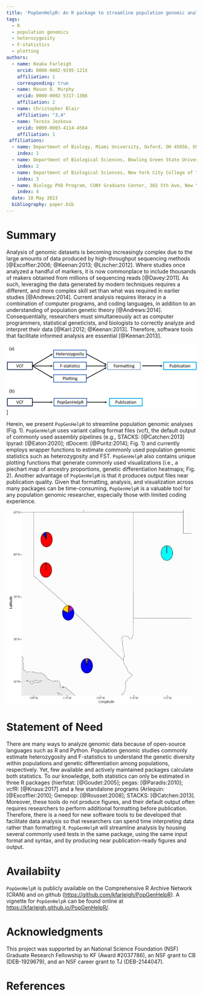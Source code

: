 ```yaml
---
title: 'PopGenHelpR: An R package to streamline population genomic analyses'
tags:
  - R
  - population genomics
  - heterozygosity
  - F-statistics
  - plotting
authors:  
  - name: Keaka Farleigh
    orcid: 0000-0002-9195-121X
    affiliation: 1
    corresponding: true
  - name: Mason O. Murphy
    orcid: 0000-0002-5317-1386
    affiliation: 2
  - name: Christopher Blair
    affiliation: "3,4"
  - name: Tereza Jezkova 
    orcid: 0000-0003-4114-4564
    affiliation: 1 
 affiliations:
  - name: Department of Biology, Miami University, Oxford, OH 45056, USA
    index: 1
  - name: Department of Biological Sciences, Bowling Green State University, Bowling Green, OH 43403, USA
    index: 2
  - name: Department of Biological Sciences, New York City College of Technology, The City University of New York, 285 Jay Street, Brooklyn, NY 11201, USA
    index: 3
  - name: Biology PhD Program, CUNY Graduate Center, 365 5th Ave, New York, NY 10016
    index: 4
  date: 18 May 2023
  bibliography: paper.bib
---
```


# Summary
Analysis of genomic datasets is becoming increasingly complex due to the large amounts of data produced by high-throughput sequencing methods [@Excoffier:2006; @Keenan:2013; @Lischer:2012]. Where studies once analyzed a handful of markers, it is now commonplace to include thousands of makers obtained from millions of sequencing reads [@Davey:2011]. As such, leveraging the data generated by modern techniques requires a different, and more complex skill set than what was required in earlier studies [@Andrews:2014]. Current analysis requires literacy in a combination of computer programs, and coding languages, in addition to an understanding of population genetic theory [@Andrews:2014]. Consequentially, researchers must simultaneously act as computer programmers, statistical geneticists, and biologists to correctly analyze and interpret their data [@Karl:2012; @Keenan:2013]. Therefore, software tools that facilitate informed analysis are essential [@Keenan:2013]. 

![Figure 1. The traditional population genomic analysis workflow (a) and the streamlined workflow using PopGenHelpR (b).\label{Fig1}](PopGenHelpR_WRKFLW.png)]

Herein, we present `PopGenHelpR` to streamline population genomic analyses (Fig. 1). `PopGenHelpR` uses variant calling format files (vcf), the default output of commonly used assembly pipelines (e.g., STACKS: [@Catchen:2013] Ipyrad: [@Eaton:2020]; dDocent: [@Puritz:2014]; Fig. 1) and currently employs wrapper functions to estimate commonly used population genomic statistics such as heterozygosity and FST. `PopGenHelpR` also contains unique plotting functions that generate commonly used visualizations (i.e., a piechart map of ancestry proportions, genetic differentiation heatmaps; Fig. 2). Another advantage of `PopGenHelpR` is that it produces output files near publication quality. Given that formatting, analysis, and visualization across many packages can be time-consuming, `PopGenHelpR` is a valuable tool for any population genomic researcher, especially those with limited coding experience.

![Figure 2. Example piechart map generated using the Plot_ancestry function in PopGenHelpR. \label{Fig2} ](./Fig2_Piemap.png)

# Statement of Need 
There are many ways to analyze genomic data because of open-source languages such as R and Python. Population genomic studies commonly estimate heterozygosity and F-statistics to understand the genetic diversity within populations and genetic differentiation among populations, respectively. Yet, few available and actively maintained packages calculate both statistics. To our knowledge, both statistics can only be estimated in three R packages (hierfstat: [@Goudet:2005]; pegas: [@Paradis:2010]; vcfR: [@Knaus:2017] and a few standalone programs (Arlequin: [@Excoffier:2010]; Genepop: [@Rousset:2008]; STACKS: [@Catchen:2013]. Moreover, these tools do not produce figures, and their default output often requires researchers to perform additional formatting before publication. Therefore, there is a need for new software tools to be developed that facilitate data analysis so that researchers can spend time interpreting data rather than formatting it. `PopGenHelpR` will streamline analysis by housing several commonly used tests in the same package, using the same input format and syntax, and by producing near publication-ready figures and output.

# Availabiity
`PopGenHelpR` is publicly available on the Comprehensive R Archive Network (CRAN) and on github (https://github.com/kfarleigh/PopGenHelpR). A vignette for `PopGenHelpR` can be found online at https://kfarleigh.github.io/PopGenHelpR/.  

# Acknowledgments
This project was supported by an National Science Foundation (NSF) Graduate Research Fellowship to KF (Award #2037786), an NSF grant to CB (DEB-1929679), and an NSF career grant to TJ (DEB-2144047). 

# References
